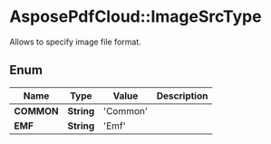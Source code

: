 ﻿# AsposePdfCloud::ImageSrcType
Allows to specify image file format.

## Enum
Name | Type | Value | Description
------------ | ------------- | ------------- | -------------
**COMMON** | **String** | 'Common' | 
**EMF** | **String** | 'Emf' | 



